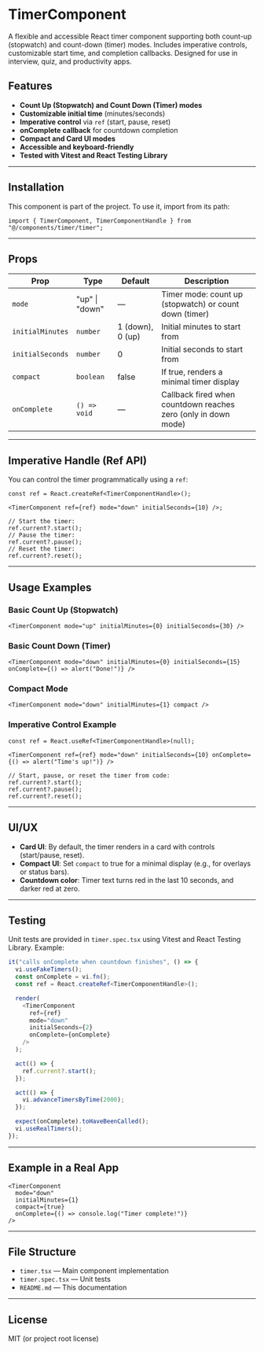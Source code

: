 # TimerComponent

A flexible and accessible React timer component supporting both count-up (stopwatch) and count-down (timer) modes. Includes imperative controls, customizable start time, and completion callbacks. Designed for use in interview, quiz, and productivity apps.

## Features

- **Count Up (Stopwatch) and Count Down (Timer) modes**
- **Customizable initial time** (minutes/seconds)
- **Imperative control** via `ref` (start, pause, reset)
- **onComplete callback** for countdown completion
- **Compact and Card UI modes**
- **Accessible and keyboard-friendly**
- **Tested with Vitest and React Testing Library**

---

## Installation

This component is part of the project. To use it, import from its path:

```tsx
import { TimerComponent, TimerComponentHandle } from "@/components/timer/timer";
```

---

## Props

| Prop            | Type                | Default | Description                                                      |
|-----------------|---------------------|---------|------------------------------------------------------------------|
| `mode`          | "up" \| "down"      | —       | Timer mode: count up (stopwatch) or count down (timer)           |
| `initialMinutes`| `number`            | 1 (down), 0 (up) | Initial minutes to start from                                    |
| `initialSeconds`| `number`            | 0       | Initial seconds to start from                                    |
| `compact`       | `boolean`           | false   | If true, renders a minimal timer display                         |
| `onComplete`    | `() => void`        | —       | Callback fired when countdown reaches zero (only in down mode)   |

---

## Imperative Handle (Ref API)

You can control the timer programmatically using a `ref`:

```tsx
const ref = React.createRef<TimerComponentHandle>();

<TimerComponent ref={ref} mode="down" initialSeconds={10} />;

// Start the timer:
ref.current?.start();
// Pause the timer:
ref.current?.pause();
// Reset the timer:
ref.current?.reset();
```

---

## Usage Examples

### Basic Count Up (Stopwatch)
```tsx
<TimerComponent mode="up" initialMinutes={0} initialSeconds={30} />
```

### Basic Count Down (Timer)
```tsx
<TimerComponent mode="down" initialMinutes={0} initialSeconds={15} onComplete={() => alert("Done!")} />
```

### Compact Mode
```tsx
<TimerComponent mode="down" initialMinutes={1} compact />
```

### Imperative Control Example
```tsx
const ref = React.useRef<TimerComponentHandle>(null);

<TimerComponent ref={ref} mode="down" initialSeconds={10} onComplete={() => alert("Time's up!")} />

// Start, pause, or reset the timer from code:
ref.current?.start();
ref.current?.pause();
ref.current?.reset();
```

---

## UI/UX
- **Card UI**: By default, the timer renders in a card with controls (start/pause, reset).
- **Compact UI**: Set `compact` to true for a minimal display (e.g., for overlays or status bars).
- **Countdown color**: Timer text turns red in the last 10 seconds, and darker red at zero.

---

## Testing

Unit tests are provided in `timer.spec.tsx` using Vitest and React Testing Library. Example:

```ts
it("calls onComplete when countdown finishes", () => {
  vi.useFakeTimers();
  const onComplete = vi.fn();
  const ref = React.createRef<TimerComponentHandle>();

  render(
    <TimerComponent
      ref={ref}
      mode="down"
      initialSeconds={2}
      onComplete={onComplete}
    />
  );

  act(() => {
    ref.current?.start();
  });

  act(() => {
    vi.advanceTimersByTime(2000);
  });

  expect(onComplete).toHaveBeenCalled();
  vi.useRealTimers();
});
```

---

## Example in a Real App

```tsx
<TimerComponent
  mode="down"
  initialMinutes={1}
  compact={true}
  onComplete={() => console.log("Timer complete!")}
/>
```

---

## File Structure

- `timer.tsx` — Main component implementation
- `timer.spec.tsx` — Unit tests
- `README.md` — This documentation

---

## License

MIT (or project root license)
